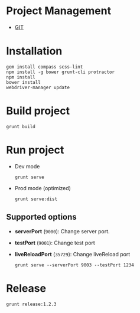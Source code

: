 
# Project Management

* [GIT](https://bitbucket.org/etereo/etereo-website)

# Installation

```
gem install compass scss-lint
npm install -g bower grunt-cli protractor
npm install
bower install
webdriver-manager update
```


# Build project

```
grunt build
```


# Run project

* Dev mode
	
	```
	grunt serve
	```

* Prod mode (optimized)

	```
	grunt serve:dist
	```

## Supported options

  * **serverPort** (`9000`): Change server port.
  * **testPort** (`9001`): Change test port
  * **liveReloadPort** (`35729`): Change liveReload port

	```
	grunt serve --serverPort 9003 --testPort 1234
	```

# Release

```
grunt release:1.2.3
```
